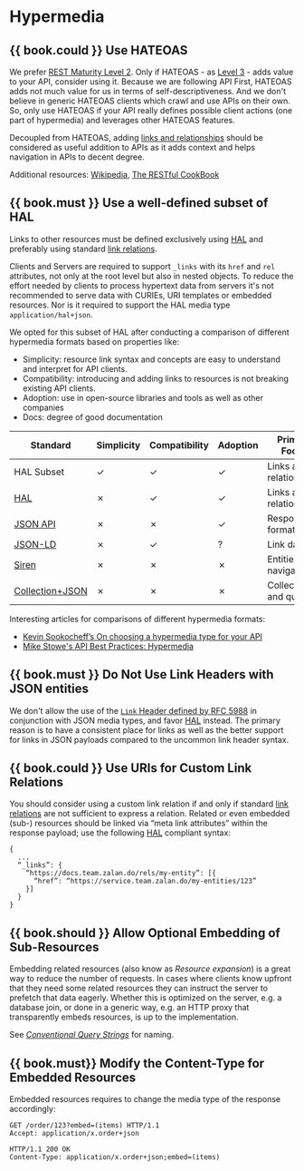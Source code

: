 # Hypermedia

## {{ book.could }} Use HATEOAS

We prefer [REST Maturity Level 2](http://martinfowler.com/articles/richardsonMaturityModel.html#level2). Only if HATEOAS - as [Level 3](http://martinfowler.com/articles/richardsonMaturityModel.html#level3) - adds value to your API, consider using it. Because we are following API First, HATEOAS adds not much value for us in terms of self-descriptiveness. And we don't believe in generic HATEOAS clients which crawl and use APIs on their own. So, only use HATEOAS if your API really defines possible client actions (one part of hypermedia) and leverages other HATEOAS features.

Decoupled from HATEOAS, adding [links and relationships](#must-use-hal) should be considered as useful addition to APIs as it adds context and helps navigation in APIs to decent degree.

Additional resources: [Wikipedia](http://en.wikipedia.org/wiki/HATEOAS), [The RESTful CookBook](http://restcookbook.com/Basics/hateoas/)

## {{ book.must }} Use a well-defined subset of HAL

Links to other resources must be defined exclusively using [HAL](http://stateless.co/hal_specification.html) and
preferably using standard [link relations](http://www.iana.org/assignments/link-relations/link-relations.xml).

Clients and Servers are required to support `_links` with its `href` and `rel` attributes, not only at the root level
but also in nested objects. To reduce the effort needed by clients to process hypertext data from servers it's not recommended to serve data with CURIEs, URI templates or embedded resources. Nor is it required to support the HAL media type
`application/hal+json`.

We opted for this subset of HAL after conducting a comparison of different hypermedia formats based on properties like:

* Simplicity: resource link syntax and concepts are easy to understand and interpret for API clients.
* Compatibility: introducing and adding links to resources is not breaking existing API clients.
* Adoption: use in open-source libraries and tools as well as other companies
* Docs: degree of good documentation

<p></p>

| Standard                                                       | Simplicity | Compatibility | Adoption | Primary Focus           | Docs |
|----------------------------------------------------------------|------------|---------------|----------|-------------------------|------|
| HAL Subset                                                     | ✓          | ✓             | ✓        | Links and relationships | ✓    |
| [HAL](http://stateless.co/hal_specification.html)              | ✗          | ✓             | ✓        | Links and relationships | ✓    |
| [JSON API](http://jsonapi.org/)                                | ✗          | ✗             | ✓        | Response format         | ✓    |
| [JSON-LD](http://json-ld.org/)                                 | ✗          | ✓             | ?        | Link data               | ?    |
| [Siren](https://github.com/kevinswiber/siren)                  | ✗          | ✗             | ✗        | Entities and navigation | ✗    |
| [Collection+JSON](http://amundsen.com/media-types/collection/) | ✗          | ✗             | ✗        | Collections and queries | ✗    |

Interesting articles for comparisons of different hypermedia formats:
* [Kevin Sookocheff’s On choosing a hypermedia type for your API](http://sookocheff.com/post/api/on-choosing-a-hypermedia-format/)
* [Mike Stowe's API Best Practices: Hypermedia](http://blogs.mulesoft.com/dev/api-dev/api-best-practices-hypermedia-part-3/)

## {{ book.must }} Do Not Use Link Headers with JSON entities

We don't allow the use of the [`Link` Header defined by RFC 5988](http://tools.ietf.org/html/rfc5988#section-5) 
in conjunction with JSON media types, and favor [HAL](#must-use-hal) instead. The primary reason is to have a consistent
place for links as well as the better support for links in JSON payloads compared to the uncommon link header syntax.

## {{ book.could }} Use URIs for Custom Link Relations

You should consider using a custom link relation if and only if standard [link relations](http://www.iana.org/assignments/link-relations/link-relations.xml)
are not sufficient to express a relation.
Related or even embedded (sub-) resources should be linked via “meta link attributes” within the response payload; use
the following [HAL](http://stateless.co/hal_specification.html) compliant syntax:

    {
      ...
      “_links”: {
        “https://docs.team.zalan.do/rels/my-entity”: [{
          “href”: “https://service.team.zalan.do/my-entities/123”
        }]
      }
    }

## {{ book.should }} Allow Optional Embedding of Sub-Resources

Embedding related resources (also know as *Resource expansion*) is a great way to reduce the number of requests. In
cases where clients know upfront that they need some related resources they can instruct the server to prefetch that
data eagerly. Whether this is optimized on the server, e.g. a database join, or done in a generic way, e.g. an HTTP
proxy that transparently embeds resources, is up to the implementation.

See [*Conventional Query Strings*](../naming/Naming.md#could-use-conventional-query-strings) for naming.

## {{ book.must}} Modify the Content-Type for Embedded Resources

Embedded resources requires to change the media type of the response accordingly:

```http
GET /order/123?embed=(items) HTTP/1.1
Accept: application/x.order+json
```

```http
HTTP/1.1 200 OK
Content-Type: application/x.order+json;embed=(items)
```
